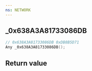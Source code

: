 ```yaml
---
ns: NETWORK
---
```

## _0x638A3A81733086DB

```c
// 0x638A3A81733086DB 0xDB8B5D71
Any _0x638A3A81733086DB();
```

## Return value
